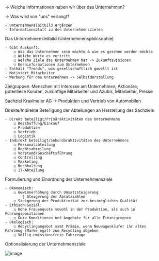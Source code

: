 -> Welche Informationen haben wir über das Unternehmen?

-> Was wird von "uns" verlangt?

	- Unternehmensleitbild ergänzen
	- Informationsblatt zu den Unternehmenszielen

Das Unternehmensleitbild (Unternehmensphilosophie)

	- Gibt Auskunft:
		○ Was das Unternehmen sein möchte & wie es gesehen werden möchte
		○ Welche Werte es vertritt
		○ Welche Ziele das Unternehmen hat -> Zukunftsvisionen
		○ Kerninformationen zum Unternehmen
	- Enthält "Trends", was gesellschaftlich gewollt ist
	- Motiviert Mitarbeiter
	- Werbung für das Unternehmen -> Selbstdarstellung
  
Zielgruppen: Menschen mit Interesse am Unternehmen, Aktionäre, potentielle Kunden, zukünftige Mitarbeiter und Azubis, Mitarbeiter, Presse

Sachziel Kraxlmeier AG -> Produktion und Vertrieb von Automobilen

Direkte/Indirekte Beteiligung der Abteilungen an Herstellung des Sachziels

	- Direkt beteiligt/Primäraktivitäten des Unternehmens
		○ Beschaffung/Einkauf
		○ Produktion
		○ Vertrieb
		○ Logistik
	- Indirekt beteiligt/Sekundäraktivitäten des Unternehmens
		○ Personalabteilung
		○ Rechtsabteilung
		○ Vorstand/Geschäftsführung
		○ Controlling
		○ Marketing
		○ Buchhaltung
		○ IT-Abteilung
    
Formulierung und Einordnung der Unternehmensziele

	- Ökonomisch:
		○ Gewinnerhöhung durch Umsatzsteigerung
			§ Steigerung der Absatzzahlen
		○ Steigerung der Produktivität zur bestmöglichen Qualität
	- Ethisch-Sozial:
		○ Hohe Frauenquote sowohl in der Produktion, als auch in Führungspositionen
		○ Gute Konditionen und Angebote für alle Finanzgruppen
	- Ökologisch:
		○ Recyclingangebot samt Prämie, wenn Neuwagenkäufer ihr altes Fahrzeug (Marke egal) zum Recycling abgeben
		○ Völlig emissionsfreie Fahrzeuge
    
Optionalisierung der Unternehmensziele

![image](https://user-images.githubusercontent.com/104757507/198263542-ab356610-914a-4895-b2a2-769b213b5c38.png)
